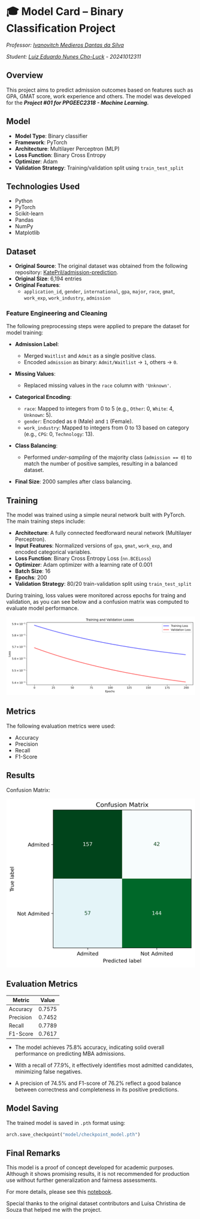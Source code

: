 # 🎓 Model Card – Binary Classification Project

*Professor:* *[Ivanovitch Medieros Dantas da Silva](https://github.com/ivanovitchm)* 

*Student: [Luiz Eduardo Nunes Cho-Luck](https://github.com/eduardocholuck) - 20241012311*

## Overview

This project aims to predict admission outcomes based on features such as GPA, GMAT score, work experience and others. The model was developed for the ***Project #01 for PPGEEC2318 - Machine Learning.***

## Model

- **Model Type**: Binary classifier  
- **Framework**: PyTorch  
- **Architecture**: Multilayer Perceptron (MLP)  
- **Loss Function**: Binary Cross Entropy  
- **Optimizer**: Adam  
- **Validation Strategy**: Training/validation split using `train_test_split`

## Technologies Used

- Python
- PyTorch
- Scikit-learn
- Pandas
- NumPy
- Matplotlib

## Dataset

- **Original Source**: The original dataset was obtained from the following repository: [KatePril/admission-prediction](https://github.com/KatePril/admission-prediction/tree/main/dataset). 
- **Original Size**: 6,194 entries  
- **Original Features**:
  - `application_id`, `gender`, `international`, `gpa`, `major`, `race`, `gmat`, `work_exp`, `work_industry`, `admission`

### Feature Engineering and Cleaning

The following preprocessing steps were applied to prepare the dataset for model training:

- **Admission Label**:
  - Merged `Waitlist` and `Admit` as a single positive class.
  - Encoded `admission` as binary: `Admit/Waitlist` → `1`, others → `0`.

- **Missing Values**:
  - Replaced missing values in the `race` column with `'Unknown'`.

- **Categorical Encoding**:
  - `race`: Mapped to integers from 0 to 5 (e.g., `Other`: 0, `White`: 4, `Unknown`: 5).
  - `gender`: Encoded as `0` (Male) and `1` (Female).
  - `work_industry`: Mapped to integers from 0 to 13 based on category (e.g., `CPG`: 0, `Technology`: 13).

- **Class Balancing**:
  - Performed *under-sampling* of the majority class (`admission == 0`) to match the number of positive samples, resulting in a balanced dataset.

- **Final Size**: 2000 samples after class balancing.


## Training

The model was trained using a simple neural network built with PyTorch. The main training steps include:

- **Architecture**: A fully connected feedforward neural network (Multilayer Perceptron).
- **Input Features**: Normalized versions of `gpa`, `gmat`, `work_exp`, and encoded categorical variables.
- **Loss Function**: Binary Cross Entropy Loss (`nn.BCELoss`)
- **Optimizer**: Adam optimizer with a learning rate of 0.001
- **Batch Size**: 16
- **Epochs**: 200
- **Validation Strategy**: 80/20 train-validation split using `train_test_split`

During training, loss values were monitored across epochs for traing and validation, as you can see below and a confusion matrix was computed to evaluate model performance. 

![loss](images/train_val_loss.png)

## Metrics

The following evaluation metrics were used:

- Accuracy  
- Precision  
- Recall
- F1-Score


## Results

Confusion Matrix:

![confusion_matrix](images/CM.png)


## Evaluation Metrics

| Metric     | Value   |
|------------|---------|
| Accuracy   | 0.7575  |
| Precision  | 0.7452  |
| Recall     | 0.7789  |
| F1-Score   | 0.7617  |


* The model achieves 75.8% accuracy, indicating solid overall performance on predicting MBA admissions.

* With a recall of 77.9%, it effectively identifies most admitted candidates, minimizing false negatives.

* A precision of 74.5% and F1-score of 76.2% reflect a good balance between correctness and completeness in its positive predictions.

## Model Saving

The trained model is saved in `.pth` format using:

```python
arch.save_checkpoint("model/checkpoint_model.pth")
```

## Final Remarks

This model is a proof of concept developed for academic purposes. Although it shows promising results, it is not recommended for production use without further generalization and fairness assessments.

For more details, please see this [notebook](model_train.ipynb).

Special thanks to the original dataset contributors and Luísa Christina de Souza that helped me with the project.
